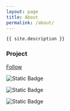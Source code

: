 ```yaml
---
layout: page
title: About
permalink: /about/
---
```


`{{ site.description }}`

### Project

[Follow](https://github.com/users/sergiorgiraldo/projects/3)

![Static Badge](https://img.shields.io/badge/Backlog-2-red?style=for-the-badge)

![Static Badge](https://img.shields.io/badge/Prioritized-1-blue?style=for-the-badge)

![Static Badge](https://img.shields.io/badge/Doing-1-green?style=for-the-badge)
